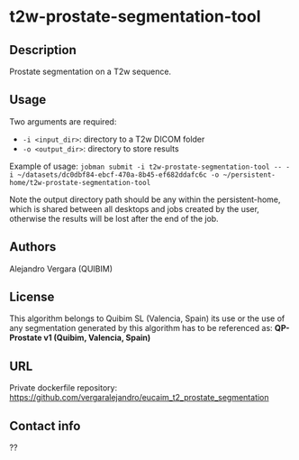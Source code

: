 # t2w-prostate-segmentation-tool

## Description
Prostate segmentation on a T2w sequence.

## Usage
Two arguments are required:
 - `-i <input_dir>`: directory to a T2w DICOM folder
 - `-o <output_dir>`: directory to store results

Example of usage:
`jobman submit -i t2w-prostate-segmentation-tool -- -i ~/datasets/dc0dbf84-ebcf-470a-8b45-ef682ddafc6c -o ~/persistent-home/t2w-prostate-segmentation-tool`

Note the output directory path should be any within the persistent-home, which is shared between all desktops and jobs created by the user, otherwise the results will be lost after the end of the job. 

## Authors
Alejandro Vergara (QUIBIM)

## License
This algorithm belongs to Quibim SL (Valencia, Spain) its use or the use of any segmentation generated by this algorithm 
has to be referenced as: **QP-Prostate v1 (Quibim, Valencia, Spain)**

## URL
Private dockerfile repository:
https://github.com/vergaralejandro/eucaim_t2_prostate_segmentation

## Contact info
??

